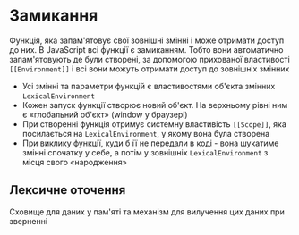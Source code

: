 # Замикання

Функція, яка запам'ятовує свої зовнішні змінні і може отримати доступ до них. В JavaScript всі функції є замиканням. Тобто вони автоматично запам'ятовують де були створені, за допомогою прихованої властивості `[[Environment]]` і всі вони можуть отримати доступ до зовнішніх змінних

-   Усі змінні та параметри функцій є властивостями об'єкта змінних `LexicalEnvironment`
-   Кожен запуск функції створює новий об'єкт. На верхньому рівні ним є «глобальний об'єкт» (window у браузері)
-   При створенні функція отримує системну властивість `[[Scope]]`, яка посилається на `LexicalEnvironment`, у якому вона була створена
-   При виклику функції, куди б її не передали в коді - вона шукатиме змінні спочатку у себе, а потім у зовнішніх `LexicalEnvironment` з місця свого «народження»

## Лексичне оточення

Сховище для даних у пам'яті та механізм для вилучення цих даних при зверненні